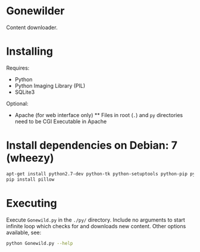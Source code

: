 Gonewilder
==========

Content downloader.


Installing
==========

Requires:
* Python
* Python Imaging Library (PIL)
* SQLite3

Optional:
* Apache (for web interface only)
** Files in root (`.`) and `py` directories need to be CGI Executable in Apache

Install dependencies on Debian: 7 (wheezy)
==========================================

```bash
apt-get install python2.7-dev python-tk python-setuptools python-pip python-dev libjpeg8-dev libjpeg8 tcl8.5-dev tcl8.5 zlib1g-dev zlib1g libsnack2-dev tk8.5-dev libwebp-dev libwebp2 vflib3-dev libfreetype6-dev libtiff5-dev libjbig-dev
pip install pillow
```

Executing
=========

Execute `Gonewild.py` in the `./py/` directory. Include no arguments to start infinite loop which checks for and downloads new content. Other options available, see:

```bash
python Gonewild.py --help
```
